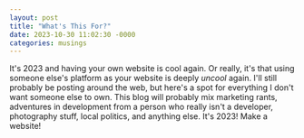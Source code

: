 ```yaml
---
layout: post
title: "What's This For?"
date: 2023-10-30 11:02:30 -0000
categories: musings
---
```


It's 2023 and having your own website is cool again. Or really, it's that using someone else's platform as your website is deeply *uncool* again. I'll still probably be posting around the web, but here's a spot for everything I don't want someone else to own. This blog will probably mix marketing rants, adventures in development from a person who really isn't a developer, photography stuff, local politics, and anything else. It's 2023! Make a website!
